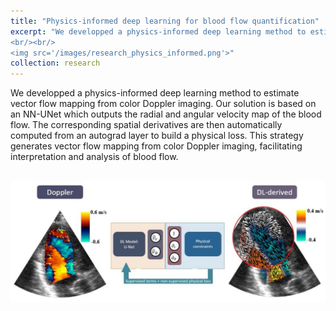 ```yaml
---
title: "Physics-informed deep learning for blood flow quantification"
excerpt: "We developped a physics-informed deep learning method to estimate vector flow mapping from color Doppler imaging. This strategy has the potential to facilitate the analysis of the blood flow during clinical exams. 
<br/><br/>
<img src='/images/research_physics_informed.png'>"
collection: research
---
```


We developped a physics-informed deep learning method to estimate vector flow mapping from color Doppler imaging.
Our solution is based on an NN-UNet which outputs the radial and angular velocity map of the blood flow. The corresponding spatial derivatives are then automatically computed from an autograd layer to build a physical loss. This strategy generates vector flow mapping from color Doppler imaging, facilitating interpretation and analysis of blood flow.   

<br>
<img src='/images/research_physics_informed_full.png'>

